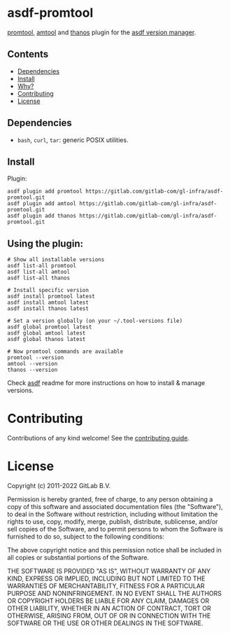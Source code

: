 # asdf-promtool

[promtool](https://github.com/prometheus/prometheus), [amtool](https://github.com/prometheus/alertmanager) and [thanos](https://github.com/thanos-io/thanos) plugin for the [asdf version manager](https://asdf-vm.com).

## Contents

- [Dependencies](#dependencies)
- [Install](#install)
- [Why?](#why)
- [Contributing](#contributing)
- [License](#license)

## Dependencies

- `bash`, `curl`, `tar`: generic POSIX utilities.

## Install

Plugin:

```shell
asdf plugin add promtool https://gitlab.com/gitlab-com/gl-infra/asdf-promtool.git
asdf plugin add amtool https://gitlab.com/gitlab-com/gl-infra/asdf-promtool.git
asdf plugin add thanos https://gitlab.com/gitlab-com/gl-infra/asdf-promtool.git
```

## Using the plugin:

```shell
# Show all installable versions
asdf list-all promtool
asdf list-all amtool
asdf list-all thanos

# Install specific version
asdf install promtool latest
asdf install amtool latest
asdf install thanos latest

# Set a version globally (on your ~/.tool-versions file)
asdf global promtool latest
asdf global amtool latest
asdf global thanos latest

# Now promtool commands are available
promtool --version
amtool --version
thanos --version
```

Check [asdf](https://github.com/asdf-vm/asdf) readme for more instructions on how to
install & manage versions.

# Contributing

Contributions of any kind welcome! See the [contributing guide](contributing.md).

# License

Copyright (c) 2011-2022 GitLab B.V.

Permission is hereby granted, free of charge, to any person obtaining a copy
of this software and associated documentation files (the "Software"), to deal
in the Software without restriction, including without limitation the rights
to use, copy, modify, merge, publish, distribute, sublicense, and/or sell
copies of the Software, and to permit persons to whom the Software is
furnished to do so, subject to the following conditions:

The above copyright notice and this permission notice shall be included in
all copies or substantial portions of the Software.

THE SOFTWARE IS PROVIDED "AS IS", WITHOUT WARRANTY OF ANY KIND, EXPRESS OR
IMPLIED, INCLUDING BUT NOT LIMITED TO THE WARRANTIES OF MERCHANTABILITY,
FITNESS FOR A PARTICULAR PURPOSE AND NONINFRINGEMENT. IN NO EVENT SHALL THE
AUTHORS OR COPYRIGHT HOLDERS BE LIABLE FOR ANY CLAIM, DAMAGES OR OTHER
LIABILITY, WHETHER IN AN ACTION OF CONTRACT, TORT OR OTHERWISE, ARISING FROM,
OUT OF OR IN CONNECTION WITH THE SOFTWARE OR THE USE OR OTHER DEALINGS IN
THE SOFTWARE.
